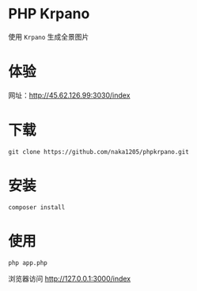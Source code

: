 # PHP Krpano
使用 `Krpano` 生成全景图片

体验
=======
网址：http://45.62.126.99:3030/index

下载
=======
```
git clone https://github.com/naka1205/phpkrpano.git
```
安装
=======
```
composer install
```
使用
=======
```
php app.php
```

浏览器访问 http://127.0.0.1:3000/index